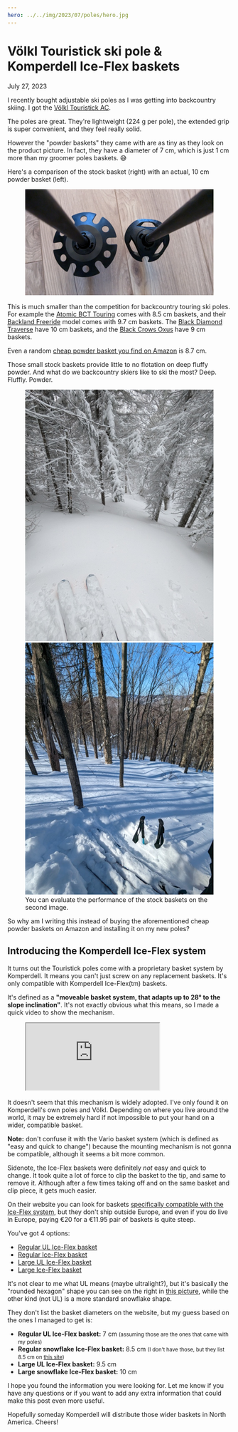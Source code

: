 ```yaml
---
hero: ../../img/2023/07/poles/hero.jpg
---
```


# Völkl Touristick ski pole & Komperdell Ice-Flex baskets
July 27, 2023

I recently bought adjustable ski poles as I was getting into backcountry
skiing. I got the [Völkl Touristick AC](https://volkl.com/en-ca/p/touristick-ac-poles-adjustable-2023).

The poles are great. They're lightweight (224 g per pole), the extended
grip is super convenient, and they feel really solid.

However the "powder baskets" they came with are as tiny as they look on
the product picture. In fact, they have a diameter of 7 cm, which is
just 1 cm more than my groomer poles baskets. 😅

Here's a comparison of the stock basket (right) with an actual, 10 cm
powder basket (left).

<figure class="center">
  <img alt="" src="../../img/2023/07/poles/comparison.jpg">
</figure>

This is much smaller than the competition for backcountry touring ski
poles. For example the [Atomic BCT Touring](https://www.atomic.com/en-ca/shop/product/bct-touring-aj5005732.html)
comes with 8.5 cm baskets, and their [Backland
Freeride](https://www.atomic.com/en-ca/shop/product/backland-fr-aj5005314.html)
model comes with 9.7 cm baskets. The [Black Diamond Traverse](https://www.blackdiamondequipment.com/en_US/product/traverse-ski-poles/)
have 10 cm baskets, and the [Black Crows
Oxus](https://www.black-crows.com/ca/fr/p/-batons-oxus/101724-020-115.html)
have 9 cm baskets.

Even a random [cheap powder basket you find on Amazon](https://amzn.to/3OyATE8)
is 8.7 cm.

Those small stock baskets provide little to no flotation on deep fluffy
powder. And what do we backcountry skiers like to ski the most? Deep.
Fluffly. Powder.


<figure class="grid grid-2">
  <img alt="" src="../../img/2023/07/poles/deep.jpg">
  <img alt="" src="../../img/2023/07/poles/powder.jpg">
  <figcaption>You can evaluate the performance of the stock baskets on the second image.</figcaption>
</figure>

So why am I writing this instead of buying the aforementioned cheap
powder baskets on Amazon and installing it on my new poles?

## Introducing the Komperdell Ice-Flex system

It turns out the Touristick poles come with a proprietary basket system
by Komperdell. It means you can't just screw on any replacement baskets.
It's only compatible with Komperdell Ice-Flex(tm) baskets.

It's defined as a **"moveable basket system, that adapts up to 28° to the
slope inclination"**. It's not exactly obvious what this means, so I
made a quick video to show the mechanism.

<figure class="video">
  <iframe src="https://www.youtube.com/embed/hloFNTuovyo" allowfullscreen></iframe>
</figure>

It doesn't seem that this mechanism is widely adopted. I've only found
it on Komperdell's own poles and Völkl. Depending on where you live
around the world, it may be extremely hard if not impossible to put your
hand on a wider, compatible basket.

<div class="note">

**Note:** don't confuse it with the Vario basket system (which is
defined as "easy and quick to change") because the mounting mechanism is
not gonna be compatible, although it seems a bit more common.

Sidenote, the Ice-Flex baskets were definitely _not_ easy and quick to
change. It took quite a lot of force to clip the basket to the tip, and
same to remove it. Although after a few times taking off and on the
same basket and clip piece, it gets much easier.

</div>

On their website you can look for baskets
[specifically compatible with the Ice-Flex system](https://www.komperdell.com/en/Poles/Accessories/Baskets/?order=price-desc&p=1&properties=0b437375a8a343b89a327d5f8d327cf0),
but they don't ship outside Europe, and even if you do live in Europe,
paying €20 for a €11.95 pair of baskets is quite steep.

You've got 4 options:

* [Regular UL Ice-Flex basket](https://www.komperdell.com/en/Regular-UL-Iceflake-Basket/K9949-925-UNI)
* [Regular Ice-Flex basket](https://www.komperdell.com/en/Ice-Flex-Basket/K9396-925-UNI)
* [Large UL Ice-Flex basket](https://www.komperdell.com/en/Large-UL-Iceflake-Basket/K9950-925-UNI)
* [Large Ice-Flex basket](https://www.komperdell.com/en/Ice-Flex-Winter-Basket-XL/K9385-925-UNI)

It's not clear to me what UL means (maybe ultralight?), but it's
basically the "rounded hexagon" shape you can see on the right in [this
picture](../../img/2023/07/poles/comparison.jpg), while the other kind (not UL) is a
more standard snowflake shape.

They don't list the basket diameters on the website, but my guess based
on the ones I managed to get is:

* **Regular UL Ice-Flex basket:** 7 cm <small>(assuming those are the ones that came with my poles)</small>
* **Regular snowflake Ice-Flex basket:** 8.5 cm <small>(I don't have those, but they list 8.5 cm on [this site](https://www.tradeinn.com/trekkinn/en/komperdell-ice-flex-winter-basket/136969928/p))</small>
* **Large UL Ice-Flex basket:** 9.5 cm
* **Large snowflake Ice-Flex basket:** 10 cm

I hope you found the information you were looking for. Let me know if
you have any questions or if you want to add any extra information that
could make this post even more useful.

Hopefully someday Komperdell will distribute those wider baskets in
North America. Cheers!
